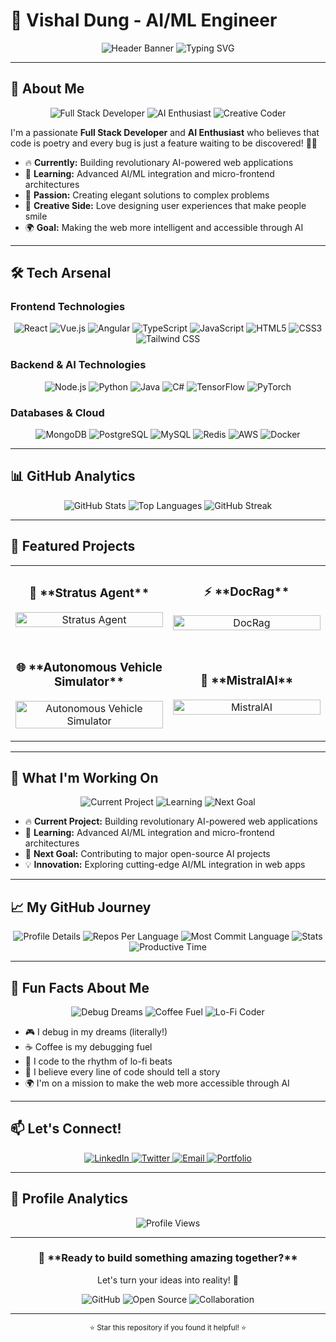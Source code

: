 # 🚀 **Vishal Dung** - AI/ML Engineer

<div align="center">
  <!-- Modern Light Gradient Header Banner -->
  <img src="https://capsule-render.vercel.app/api?type=waving&color=gradient&customColorList=0,1,2,3,4,5,6,7,8,9,10,11,12,13,14,15,16,17,18,19,20,21,22,23,24,25,26,27,28,29,30,31,32,33,34,35,36,37,38,39,40,41,42,43,44,45,46,47,48,49,50,51,52,53,54,55,56,57,58,59,60,61,62,63,64,65,66,67,68,69,70,71,72,73,74,75,76,77,78,79,80,81,82,83,84,85,86,87,88,89,90,91,92,93,94,95,96,97,98,99,100,101,102,103,104,105,106,107,108,109,110,111,112,113,114,115,116,117,118,119,120,121,122,123,124,125,126,127,128,129,130,131,132,133,134,135,136,137,138,139,140,141,142,143,144,145,146,147,148,149,150,151,152,153,154,155,156,157,158,159,160,161,162,163,164,165,166,167,168,169,170,171,172,173,174,175,176,177,178,179,180,181,182,183,184,185,186,187,188,189,190,191,192,193,194,195,196,197,198,199,200,201,202,203,204,205,206,207,208,209,210,211,212,213,214,215,216,217,218,219,220,221,222,223,224,225,226,227,228,229,230,231,232,233,234,235,236,237,238,239,240,241,242,243,244,245,246,247,248,249,250,251,252,253,254,255&height=200&section=header&text=Welcome%20to%20My%20Digital%20Universe&fontSize=40&fontAlignY=35&animation=fadeIn&fontColor=2D3748" alt="Header Banner" />
  
  <!-- Dynamic Typing Animation -->
  <img src="https://readme-typing-svg.herokuapp.com?font=Fira+Code&weight=600&size=24&pause=1500&color=667EEA&center=true&vCenter=true&width=600&height=80&lines=Hello+Everyone!+I'm+Vishal+%F0%9F%91%8B;Software+Developer;AI%20%7C%20ML%20Engineer;Creative+Problem+Solver;Always+Learning+%F0%9F%93%9A" alt="Typing SVG" />
</div>

---

## 🎯 **About Me**

<div align="center">
  <img src="https://img.shields.io/badge/-Full%20Stack%20Developer-667EEA?style=for-the-badge&logo=code&logoColor=white" alt="Full Stack Developer" />
  <img src="https://img.shields.io/badge/-AI%20Enthusiast-38B2AC?style=for-the-badge&logo=openai&logoColor=white" alt="AI Enthusiast" />
  <img src="https://img.shields.io/badge/-Creative%20Coder-F093FF?style=for-the-badge&logo=github&logoColor=white" alt="Creative Coder" />
</div>

I'm a passionate **Full Stack Developer** and **AI Enthusiast** who believes that code is poetry and every bug is just a feature waiting to be discovered! 🐛✨

- 🔥 **Currently:** Building revolutionary AI-powered web applications
- 🌱 **Learning:** Advanced AI/ML integration and micro-frontend architectures
- 🚀 **Passion:** Creating elegant solutions to complex problems
- 🎨 **Creative Side:** Love designing user experiences that make people smile
- 🌍 **Goal:** Making the web more intelligent and accessible through AI

---

## 🛠️ **Tech Arsenal**

### **Frontend Technologies**
<div align="center">
  <img src="https://img.shields.io/badge/-React-61DAFB?style=for-the-badge&logo=react&logoColor=black" alt="React" />
  <img src="https://img.shields.io/badge/-Vue.js-4FC08D?style=for-the-badge&logo=vue.js&logoColor=white" alt="Vue.js" />
  <img src="https://img.shields.io/badge/-Angular-DD0031?style=for-the-badge&logo=angular&logoColor=white" alt="Angular" />
  <img src="https://img.shields.io/badge/-TypeScript-3178C6?style=for-the-badge&logo=typescript&logoColor=white" alt="TypeScript" />
  <img src="https://img.shields.io/badge/-JavaScript-F7DF1E?style=for-the-badge&logo=javascript&logoColor=black" alt="JavaScript" />
  <img src="https://img.shields.io/badge/-HTML5-E34F26?style=for-the-badge&logo=html5&logoColor=white" alt="HTML5" />
  <img src="https://img.shields.io/badge/-CSS3-1572B6?style=for-the-badge&logo=css3&logoColor=white" alt="CSS3" />
  <img src="https://img.shields.io/badge/-Tailwind_CSS-38B2AC?style=for-the-badge&logo=tailwind-css&logoColor=white" alt="Tailwind CSS" />
</div>

### **Backend & AI Technologies**
<div align="center">
  <img src="https://img.shields.io/badge/-Node.js-339933?style=for-the-badge&logo=nodedotjs&logoColor=white" alt="Node.js" />
  <img src="https://img.shields.io/badge/-Python-3776AB?style=for-the-badge&logo=python&logoColor=white" alt="Python" />
  <img src="https://img.shields.io/badge/-Java-ED8B00?style=for-the-badge&logo=openjdk&logoColor=white" alt="Java" />
  <img src="https://img.shields.io/badge/-C%23-239120?style=for-the-badge&logo=c-sharp&logoColor=white" alt="C#" />
  <img src="https://img.shields.io/badge/-TensorFlow-FF6F00?style=for-the-badge&logo=tensorflow&logoColor=white" alt="TensorFlow" />
  <img src="https://img.shields.io/badge/-PyTorch-EE4C2C?style=for-the-badge&logo=pytorch&logoColor=white" alt="PyTorch" />
</div>

### **Databases & Cloud**
<div align="center">
  <img src="https://img.shields.io/badge/-MongoDB-4EA94B?style=for-the-badge&logo=mongodb&logoColor=white" alt="MongoDB" />
  <img src="https://img.shields.io/badge/-PostgreSQL-316192?style=for-the-badge&logo=postgresql&logoColor=white" alt="PostgreSQL" />
  <img src="https://img.shields.io/badge/-MySQL-4479A1?style=for-the-badge&logo=mysql&logoColor=white" alt="MySQL" />
  <img src="https://img.shields.io/badge/-Redis-DC382D?style=for-the-badge&logo=redis&logoColor=white" alt="Redis" />
  <img src="https://img.shields.io/badge/-AWS-232F3E?style=for-the-badge&logo=amazon-aws&logoColor=white" alt="AWS" />
  <img src="https://img.shields.io/badge/-Docker-2496ED?style=for-the-badge&logo=docker&logoColor=white" alt="Docker" />
</div>

---

## 📊 **GitHub Analytics**

<div align="center">
  <img src="https://github-readme-stats.vercel.app/api?username=vidung007&show_icons=true&theme=default&hide_border=true&bg_color=ffffff&title_color=667EEA&icon_color=38B2AC&text_color=2D3748&rank_icon=github" alt="GitHub Stats" />
  
  <img src="https://github-readme-stats.vercel.app/api/top-langs/?username=vidung007&layout=compact&theme=default&hide_border=true&bg_color=ffffff&title_color=667EEA&text_color=2D3748" alt="Top Languages" />
  
  <img src="https://github-readme-streak-stats.herokuapp.com/?user=vidung007&theme=default&hide_border=true&background=ffffff&stroke=667EEA&ring=38B2AC&fire=F093FF&currStreakNum=2D3748&currStreakLabel=667EEA&sideNums=2D3748&sideLabels=38B2AC&dates=667EEA" alt="GitHub Streak" />
</div>

---

## 🚀 **Featured Projects**

<div align="center">
  <table>
    <tr>
      <td width="50%">
        <h3 align="center">🎨 **Stratus Agent**</h3>
        <p align="center">
          <a href="https://github.com/vidung007/Stratus-Agent" target="_blank">
            <img src="https://github-readme-stats.vercel.app/api/pin/?username=vidung007&repo=Stratus-Agent&theme=default&hide_border=true&bg_color=ffffff&title_color=667EEA&text_color=2D3748" width="100%" alt="Stratus Agent"/>
          </a>
        </p>
      </td>
      <td width="50%">
        <h3 align="center">⚡ **DocRag**</h3>
        <p align="center">
          <a href="https://github.com/vidung007/DocRag" target="_blank">
            <img src="https://github-readme-stats.vercel.app/api/pin/?username=vidung007&repo=DocRag&theme=default&hide_border=true&bg_color=ffffff&title_color=667EEA&text_color=2D3748" width="100%" alt="DocRag"/>
          </a>
        </p>
      </td>
    </tr>
    <tr>
      <td width="50%">
        <h3 align="center">🌐 **Autonomous Vehicle Simulator**</h3>
        <p align="center">
          <a href="https://github.com/vidung007/Autonomous-Vehicle-Simulator" target="_blank">
            <img src="https://github-readme-stats.vercel.app/api/pin/?username=vidung007&repo=Autonomous-Vehicle-Simulator&theme=default&hide_border=true&bg_color=ffffff&title_color=667EEA&text_color=2D3748" width="100%" alt="Autonomous Vehicle Simulator"/>
          </a>
        </p>
      </td>
      <td width="50%">
        <h3 align="center">🔧 **MistralAI**</h3>
        <p align="center">
          <a href="https://github.com/vidung007/MistralAI" target="_blank">
            <img src="https://github-readme-stats.vercel.app/api/pin/?username=vidung007&repo=MistralAI&theme=default&hide_border=true&bg_color=ffffff&title_color=667EEA&text_color=2D3748" width="100%" alt="MistralAI"/>
          </a>
        </p>
      </td>
    </tr>
  </table>
</div>

---

## 🎯 **What I'm Working On**

<div align="center">
  <img src="https://img.shields.io/badge/-Current%20Project-667EEA?style=for-the-badge&logo=rocket&logoColor=white" alt="Current Project" />
  <img src="https://img.shields.io/badge/-Learning-38B2AC?style=for-the-badge&logo=book&logoColor=white" alt="Learning" />
  <img src="https://img.shields.io/badge/-Next%20Goal-F093FF?style=for-the-badge&logo=target&logoColor=white" alt="Next Goal" />
</div>

- 🔥 **Current Project:** Building revolutionary AI-powered web applications
- 🌱 **Learning:** Advanced AI/ML integration and micro-frontend architectures
- 🚀 **Next Goal:** Contributing to major open-source AI projects
- 💡 **Innovation:** Exploring cutting-edge AI/ML integration in web apps

---

## 📈 **My GitHub Journey**

<div align="center">
  <img src="https://github-profile-summary-cards.vercel.app/api/cards/profile-details?username=vidung007&theme=default" alt="Profile Details" />
  
  <img src="https://github-profile-summary-cards.vercel.app/api/cards/repos-per-language?username=vidung007&theme=default" alt="Repos Per Language" />
  
  <img src="https://github-profile-summary-cards.vercel.app/api/cards/most-commit-language?username=vidung007&theme=default" alt="Most Commit Language" />
  
  <img src="https://github-profile-summary-cards.vercel.app/api/cards/stats?username=vidung007&theme=default" alt="Stats" />
  
  <img src="https://github-profile-summary-cards.vercel.app/api/cards/productive-time?username=vidung007&theme=default" alt="Productive Time" />
</div>

---

## 🌟 **Fun Facts About Me**

<div align="center">
  <img src="https://img.shields.io/badge/-Debug%20Dreams-667EEA?style=for-the-badge&logo=zap&logoColor=white" alt="Debug Dreams" />
  <img src="https://img.shields.io/badge/-Coffee%20Fuel-38B2AC?style=for-the-badge&logo=coffee&logoColor=white" alt="Coffee Fuel" />
  <img src="https://img.shields.io/badge/-Lo-Fi%20Coder-F093FF?style=for-the-badge&logo=music&logoColor=white" alt="Lo-Fi Coder" />
</div>

- 🎮 I debug in my dreams (literally!)
- ☕ Coffee is my debugging fuel
- 🎵 I code to the rhythm of lo-fi beats
- 🚀 I believe every line of code should tell a story
- 🌍 I'm on a mission to make the web more accessible through AI

---

## 📫 **Let's Connect!**

<div align="center">
  <a href="https://www.linkedin.com/in/vishaldung-csgrad/" target="_blank">
    <img src="https://img.shields.io/badge/-LinkedIn-0077B5?style=for-the-badge&logo=linkedin&logoColor=white" alt="LinkedIn"/>
  </a>
  <a href="https://x.com/TojiButInSpace" target="_blank">
    <img src="https://img.shields.io/badge/-Twitter-1DA1F2?style=for-the-badge&logo=twitter&logoColor=white" alt="Twitter"/>
  </a>
  <a href="mailto:vishalofficial18@gmail.com" target="_blank">
    <img src="https://img.shields.io/badge/-Email-D14836?style=for-the-badge&logo=gmail&logoColor=white" alt="Email"/>
  </a>
  <a href="https://github.com/vidung007" target="_blank">
    <img src="https://img.shields.io/badge/-Portfolio-667EEA?style=for-the-badge&logo=github&logoColor=white" alt="Portfolio"/>
  </a>
</div>

---

## 🎉 **Profile Analytics**

<div align="center">
  <img src="https://komarev.com/ghpvc/?username=vidung007&color=667EEA&style=for-the-badge&label=PROFILE+VIEWS" alt="Profile Views" />
</div>

---

<div align="center">
  <h3>🎯 **Ready to build something amazing together?**</h3>
  <p>Let's turn your ideas into reality! 🚀</p>
  
  <img src="https://img.shields.io/badge/-GitHub-181717?style=for-the-badge&logo=github&logoColor=white" alt="GitHub" />
  <img src="https://img.shields.io/badge/-Open%20Source-667EEA?style=for-the-badge&logo=github&logoColor=white" alt="Open Source" />
  <img src="https://img.shields.io/badge/-Collaboration-38B2AC?style=for-the-badge&logo=github&logoColor=white" alt="Collaboration" />
</div>

---

<div align="center">
  <sub>⭐ Star this repository if you found it helpful! ⭐</sub>
</div>
